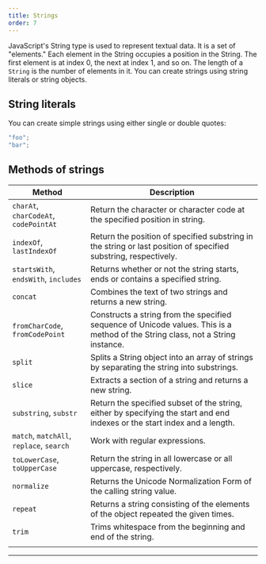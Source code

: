 ```yaml
---
title: Strings
order: 7
---
```


JavaScript's String type is used to represent textual data. It is a set of
"elements." Each element in the String occupies a position in the String. The
first element is at index 0, the next at index 1, and so on. The length of a
`String` is the number of elements in it. You can create strings using string
literals or string objects.

## String literals

You can create simple strings using either single or double quotes:

```javascript
"foo";
"bar";
```

## Methods of strings

| Method                                   | Description                                                                                                                     |
| ---------------------------------------- | ------------------------------------------------------------------------------------------------------------------------------- |
| `charAt`, `charCodeAt`, `codePointAt`    | Return the character or character code at the specified position in string.                                                     |
| `indexOf`, `lastIndexOf`                 | Return the position of specified substring in the string or last position of specified substring, respectively.                 |
| `startsWith`, `endsWith`, `includes`     | Returns whether or not the string starts, ends or contains a specified string.                                                  |
| `concat`                                 | Combines the text of two strings and returns a new string.                                                                      |
| `fromCharCode`, `fromCodePoint`          | Constructs a string from the specified sequence of Unicode values. This is a method of the String class, not a String instance. |
| `split`                                  | Splits a String object into an array of strings by separating the string into substrings.                                       |
| `slice`                                  | Extracts a section of a string and returns a new string.                                                                        |
| `substring`, `substr`                    | Return the specified subset of the string, either by specifying the start and end indexes or the start index and a length.      |
| `match`, `matchAll`, `replace`, `search` | Work with regular expressions.                                                                                                  |
| `toLowerCase`, `toUpperCase`             | Return the string in all lowercase or all uppercase, respectively.                                                              |
| `normalize`                              | Returns the Unicode Normalization Form of the calling string value.                                                             |
| `repeat`                                 | Returns a string consisting of the elements of the object repeated the given times.                                             |
| `trim`                                   | Trims whitespace from the beginning and end of the string.                                                                      |
|                                          |                                                                                                                                 |

---
